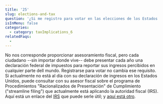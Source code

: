 ```yaml
---
title: '25'
slug: elections-and-tax
question: '¿Si me registro para votar en las elecciones de los Estados Unidos, esto hará que la autoridad fiscal (IRS) se comunique conmigo?'
isInMenu: false
categories:
  - category: taxImplications_6
relatedFaqs:
  -
---
```

No nos corresponde proporcionar asesoramiento fiscal, pero cada ciudadano --sin importar donde vive-- debe presentar cada año una declaración federal de impuestos para reportar sus ingresos percibidos en cualquier parte dell mundo. Registrarse para votar no cambia ese requisito. Si actualmente no está al día con su declaración de ingresos en los Estados Unidos, puede consultar con su asesor fiscal sobre el programa de Procedimientos "Racionalizados de Presentación" de Cumplimiento ("streamline filing") que actualmente está aplicando la autoridad fiscal (IRS). Aquí está un enlace del [IRS](http://www.irs.gov/individuals/international-taxpayers/u-s-taxpayers-residing-outside-the-united-states) que puede serle útil; y [aquí está otro](http://www.irs.gov/individuals/international-taxpayers/streamlined-filing-compliance-procedures).